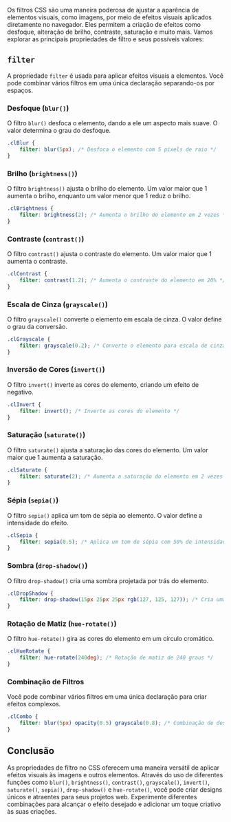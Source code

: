Os filtros CSS são uma maneira poderosa de ajustar a aparência de elementos visuais, como imagens, por meio de efeitos visuais aplicados diretamente no navegador. Eles permitem a criação de efeitos como desfoque, alteração de brilho, contraste, saturação e muito mais. Vamos explorar as principais propriedades de filtro e seus possíveis valores:

## `filter`

A propriedade `filter` é usada para aplicar efeitos visuais a elementos. Você pode combinar vários filtros em uma única declaração separando-os por espaços.

### Desfoque (`blur()`)

O filtro `blur()` desfoca o elemento, dando a ele um aspecto mais suave. O valor determina o grau do desfoque.

```css
.clBlur {
    filter: blur(5px); /* Desfoca o elemento com 5 pixels de raio */
}
```

### Brilho (`brightness()`)

O filtro `brightness()` ajusta o brilho do elemento. Um valor maior que 1 aumenta o brilho, enquanto um valor menor que 1 reduz o brilho.

```css
.clBrightness {
    filter: brightness(2); /* Aumenta o brilho do elemento em 2 vezes */
}
```

### Contraste (`contrast()`)

O filtro `contrast()` ajusta o contraste do elemento. Um valor maior que 1 aumenta o contraste.

```css
.clContrast {
    filter: contrast(1.2); /* Aumenta o contraste do elemento em 20% */
}
```

### Escala de Cinza (`grayscale()`)

O filtro `grayscale()` converte o elemento em escala de cinza. O valor define o grau da conversão.

```css
.clGrayscale {
    filter: grayscale(0.2); /* Converte o elemento para escala de cinza em 20% */
}
```

### Inversão de Cores (`invert()`)

O filtro `invert()` inverte as cores do elemento, criando um efeito de negativo.

```css
.clInvert {
    filter: invert(); /* Inverte as cores do elemento */
}
```

### Saturação (`saturate()`)

O filtro `saturate()` ajusta a saturação das cores do elemento. Um valor maior que 1 aumenta a saturação.

```css
.clSaturate {
    filter: saturate(2); /* Aumenta a saturação do elemento em 2 vezes */
}
```

### Sépia (`sepia()`)

O filtro `sepia()` aplica um tom de sépia ao elemento. O valor define a intensidade do efeito.

```css
.clSepia {
    filter: sepia(0.5); /* Aplica um tom de sépia com 50% de intensidade */
}
```

### Sombra (`drop-shadow()`)

O filtro `drop-shadow()` cria uma sombra projetada por trás do elemento.

```css
.clDropShadow {
    filter: drop-shadow(15px 25px 25px rgb(127, 125, 127)); /* Cria uma sombra de deslocamento */
}
```

### Rotação de Matiz (`hue-rotate()`)

O filtro `hue-rotate()` gira as cores do elemento em um círculo cromático.

```css
.clHueRotate {
    filter: hue-rotate(240deg); /* Rotação de matiz de 240 graus */
}
```

### Combinação de Filtros

Você pode combinar vários filtros em uma única declaração para criar efeitos complexos.

```css
.clCombo {
    filter: blur(5px) opacity(0.5) grayscale(0.8); /* Combinação de desfoque, opacidade e escala de cinza */
}
```

## Conclusão

As propriedades de filtro no CSS oferecem uma maneira versátil de aplicar efeitos visuais às imagens e outros elementos. Através do uso de diferentes funções como `blur()`, `brightness()`, `contrast()`, `grayscale()`, `invert()`, `saturate()`, `sepia()`, `drop-shadow()` e `hue-rotate()`, você pode criar designs únicos e atraentes para seus projetos web. Experimente diferentes combinações para alcançar o efeito desejado e adicionar um toque criativo às suas criações.
